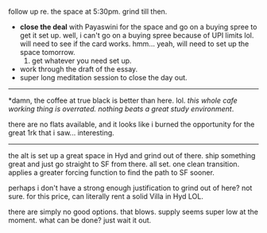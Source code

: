 follow up re. the space at 5:30pm. grind till then.

- **close the deal** with Payaswini for the space and go on a buying spree to get it set up. well, i can't go on a buying spree because of UPI limits lol. will need to see if the card works. hmm... yeah, will need to set up the space tomorrow.
	1. get whatever you need set up.
- work through the draft of the essay.
- super long meditation session to close the day out.

---

*damn, the coffee at true black is better than here. lol.
*this whole cafe working thing is overrated. nothing beats a great study environment*.

there are no flats available, and it looks like i burned the opportunity for the great 1rk that i saw... interesting.

---

the alt is set up a great space in Hyd and grind out of there. ship something great and just go straight to SF from there. all set. one clean transition. applies a greater forcing function to find the path to SF sooner.

perhaps i don't have a strong enough justification to grind out of here? not sure. for this price, can literally rent a solid Villa in Hyd LOL.

there are simply no good options. that blows. supply seems super low at the moment. what can be done? just wait it out.

